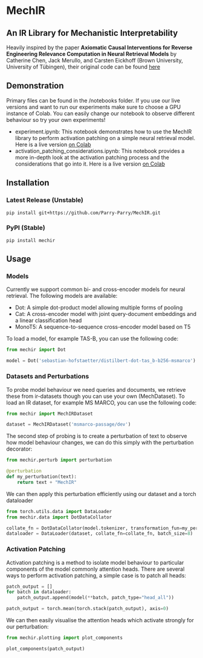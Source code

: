 # MechIR

## An IR Library for Mechanistic Interpretability

Heavily inspired by the paper **Axiomatic Causal Interventions for Reverse Engineering Relevance Computation in Neural Retrieval Models** by Catherine Chen, Jack Merullo, and Carsten Eickhoff (Brown University, University of Tübingen), their original code can be found [here](https://github.com/catherineschen/axiomatic-ir-interventions/tree/main)

## Demonstration

Primary files can be found in the /notebooks folder. If you use our live versions and want to run our experiments make sure to choose a GPU instance of Colab. You can easily change our notebook to observe different behaviour so try your own experiments!

* experiment.ipynb: This notebook demonstrates how to use the MechIR library to perform activation patching on a simple neural retrieval model. Here is a live version [on Colab](https://drive.google.com/file/d/1ZR1ZD2bwcLh5mQG_x561PCpydHK4mhap/view?usp=sharing)
* activation_patching_considerations.ipynb: This notebook provides a more in-depth look at the activation patching process and the considerations that go into it. Here is a live version [on Colab](https://drive.google.com/file/d/1TSRCvixMo4YPRwDqsjf7kuci6fGwwQG2/view?usp=sharing)

## Installation

### Latest Release (Unstable)
```
pip install git+https://github.com/Parry-Parry/MechIR.git
```

### PyPI (Stable)
```
pip install mechir
```

## Usage

### Models 

Currently we support common bi- and cross-encoder models for neural retrieval. The following models are available:

* Dot: A simple dot-product model allowing multiple forms of pooling
* Cat: A cross-encoder model with joint query-document embeddings and a linear classification head
* MonoT5: A sequence-to-sequence cross-encoder model based on T5

To load a model, for example TAS-B, you can use the following code:

```python
from mechir import Dot

model = Dot('sebastian-hofstaetter/distilbert-dot-tas_b-b256-msmarco')
```

### Datasets and Perturbations 

To probe model behaviour we need queries and documents, we retrieve these from ir-datasets though you can use your own (MechDataset). To load an IR dataset, for example MS MARCO, you can use the following code:

```python
from mechir import MechIRDataset

dataset = MechIRDataset('msmarco-passage/dev')
```

The second step of probing is to create a perturbation of text to observe how model behaviour changes, we can do this simply with the perturbation decorator:

```python
from mechir.perturb import perturbation

@perturbation
def my_perturbation(text):
    return text + "MechIR"
```

We can then apply this perturbation efficiently using our dataset and a torch dataloader

```python
from torch.utils.data import DataLoader
from mechir.data import DotDataCollator

collate_fn = DotDataCollator(model.tokenizer, transformation_fun=my_perturbation)
dataloader = DataLoader(dataset, collate_fn=collate_fn, batch_size=8)
```

### Activation Patching

Activation patching is a method to isolate model behaviour to particular components of the model commonly attention heads. There are several ways to perform activation patching, a simple case is to patch all heads:

```python
patch_output = []
for batch in dataloader:
    patch_output.append(model(**batch, patch_type="head_all"))

patch_output = torch.mean(torch.stack(patch_output), axis=0)
```

We can then easily visualise the attention heads which activate strongly for our perturbation:

```python
from mechir.plotting import plot_components

plot_components(patch_output)
```
